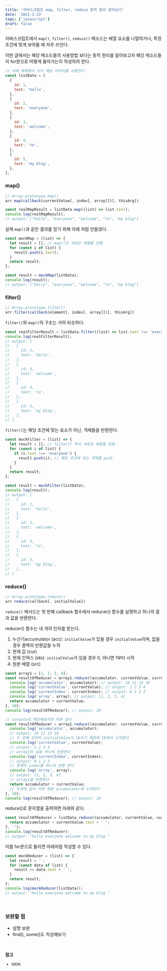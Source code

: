 ```yaml
---
title: '자바스크립트 map, filter, reduce 동작 원리 알아보기'
date: '2021-2-23'
tags: ['javascript']
draft: false
---
```


자바스크립트에서 `map()`, `filter()`, `reduce()` 메소드는 배열 요소를 나열하거나, 특정 조건에 맞게 보여줄 때 자주 쓰인다.

이번 글에서는 해당 메소드들의 사용방법 보다는 동작 원리를 알아보고자 해당 메소드들이 for문으로 어떻게 돌아가는지 작성하려 한다.

```js
// 아래 예제에서 모두 해당 데이터를 사용한다
const listData = [
  {
    id: 1,
    text: 'hello',
  },
  {
    id: 2,
    text: 'everyone',
  },
  {
    id: 3,
    text: 'welcome',
  },
  {
    id: 4,
    text: 'to',
  },
  {
    id: 5,
    text: 'my blog',
  },
];
```

### map()

```js
// Array.prototype.map()
arr.map(callback(currentValue[, index[, array]])[, thisArg])
```

```js
const realMapResult = listData.map((list) => list.text);
console.log(realMapResult);
// output: ["hello", "everyone", "welcome", "to", "my blog"]
```

실제 `map()`과 같은 결과를 얻기 위해 아래 처럼 만들었다.

```js
const mockMap = (list) => {
  let result = []; // map()은 새로운 배열을 반환
  for (const i of list) {
    result.push(i.text);
  }
  return result;
};

const result = mockMap(listData);
console.log(result);
// output: ["hello", "everyone", "welcome", "to", "my blog"]
```

### filter()

```js
// Array.prototype.filter()
arr.filter(callback(element[, index[, array]])[, thisArg])
```

`filter()`와 `map()`의 구조는 거의 비슷하다.

```js
const realFilterResult = listData.filter((list) => list.text !== 'everyone');
console.log(realFilterResult);
// output: [
//   {
//     id: 1,
//     text: 'hello',
//   },
//   {
//     id: 3,
//     text: 'welcome',
//   },
//   {
//     id: 4,
//     text: 'to',
//   },
//   {
//     id: 5,
//     text: 'my blog',
//   },
// ]
```

`filter()`는 해당 조건에 맞는 요소가 아닌, 객체들을 반환한다.

```js
const mockFilter = (list) => {
  let result = []; // filter() 역시 새로운 배열을 반환
  for (const i of list) {
    if (i.text !== 'everyone') {
      result.push(i); // 해당 조건에 맞는 객체를 push
    }
  }
  return result;
};

const result = mockFilter(listData);
console.log(result);
// output: [
//   {
//     id: 1,
//     text: 'hello',
//   },
//   {
//     id: 3,
//     text: 'welcome',
//   },
//   {
//     id: 4,
//     text: 'to',
//   },
//   {
//     id: 5,
//     text: 'my blog',
//   },
// ]
```

### reduce()

```js
// Array.prototype.reduce()
arr.reduce(callback[, initialValue])
```

`reduce()` 메서드는 첫 번째 callback 함수에서 reducer() 함수를 실행하고 하나의 결과 값을 반환한다.

reducer() 함수는 네 개의 인자를 받는다.

1. 누산기accumulator (acc): `initialValue`가 있을 경우 `initialValue`이며, 없을 경우 콜백의 반환값을 누적
2. 현재 값 (cur)
3. 현재 인덱스 (idx): `initialValue`가 있을 경우 0, 아니면 1부터 시작
4. 원본 배열 (src)

```js
const array1 = [1, 2, 3, 4];
const resultOfReducer = array1.reduce((accumulator, currentValue, currentIndex, array) => {
  console.log('accumulator', accumulator); // output: 10 11 13 16
  console.log('currentValue', currentValue); // output: 1 2 3 4
  console.log('currentIndex', currentIndex); // output: 0 1 2 3
  console.log('array', array); // output: [1, 2, 3, 4]
  return accumulator + currentValue;
}, 10);
console.log(resultOfReducer); // output: 20
```

```js
// console로 확인해보자면 이와 같다
const resultOfReducer = array1.reduce((accumulator, currentValue, currentIndex, array) => {
  console.log('accumulator', accumulator);
  // output: 10 11 13 16
  // 두 번째 인자의 initialValue가 10이기 때문에 10에서 시작한다
  console.log('currentValue', currentValue);
  // output: 1 2 3 4
  // array1의 값을 하나씩 반환한다
  console.log('currentIndex', currentIndex);
  // output: 0 1 2 3
  // 현재의 index를 하나씩 반환 한다
  console.log('array', array);
  // output: [1, 2, 3, 4]
  // array1을 반환한다
  return accumulator + currentValue;
  // 두개의 값이 더한 채로 accumulator에 누적된다
}, 10);
console.log(resultOfReducer); // output: 20
```

reduce()로 문자열을 출력하면 아래와 같다.

```js
const resultOfReducer = listData.reduce((accumulator, currentValue, currentIndex, array) => {
  return accumulator + currentValue.text + ' ';
}, '');
console.log(resultOfReducer);
// output: "hello everyone welcome to my blog "
```

이를 for문으로 돌리면 아래처럼 작성할 수 있다.

```js
const mockReducer = (list) => {
  let result = '';
  for (const data of list) {
    result += data.text + ' ';
  }
  return result;
};
console.log(mockReducer(listData));
// output: "hello everyone welcome to my blog "
```

<br />

### 보완할 점

- 설명 보완
- find(), some()도 작성해보기

<br />

**참고**

<div style="font-size: 12px;">

- MDN

</div>
